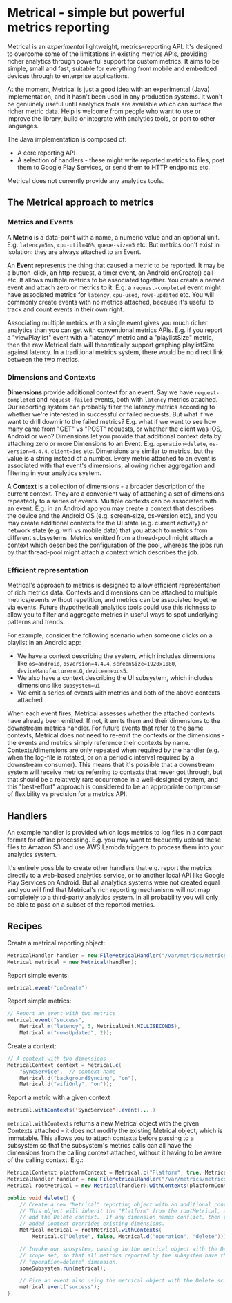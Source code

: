 # Metrical - simple but powerful metrics reporting

Metrical is an *experimental* lightweight, metrics-reporting API.  It's designed to overcome some of the limitations in existing metrics APIs, providing richer analytics through powerful support for custom metrics.  It aims to be simple, small and fast, suitable for everything from mobile and embedded devices through to enterprise applications.

At the moment, Metrical is just a good idea with an experimental (Java) implementation, and it hasn't been used in any production systems.  It won't be genuinely useful until analytics tools are available which can surface the richer metric data.  Help is welcome from people who want to use or improve the library, build or integrate with analytics tools, or port to other languages.

The Java implementation is composed of:
* A core reporting API
* A selection of handlers - these might write reported metrics to files, post them to Google Play Services, or send them to HTTP endpoints etc.

Metrical does not currently provide any analytics tools.

## The Metrical approach to metrics
### Metrics and Events
A **Metric** is a data-point with a name, a numeric value and an optional unit.  E.g. `latency=5ms`, `cpu-util=40%`, `queue-size=5` etc.  But metrics don't exist in isolation: they are always attached to an Event.

An **Event** represents the thing that caused a metric to be reported.  It may be a button-click, an http-request, a timer event, an Android onCreate() call etc.  It allows multiple metrics to be associated together.  You create a named event and attach zero or metrics to it.  E.g. a `request-completed` event might have associated metrics for `latency`, `cpu-used`, `rows-updated` etc.  You will commonly create events with no metrics attached, because it's useful to track and count events in their own right.

Associating multiple metrics with a single event gives you much richer analytics than you can get with conventional metrics APIs.  E.g. if you report a "viewPlaylist" event with a "latency" metric and a "playlistSize" metric, then the raw Metrical data will theoretically support graphing playlistSize against latency.  In a traditional metrics system, there would be no direct link between the two metrics.

### Dimensions and Contexts
**Dimensions** provide additional context for an event.  Say we have `request-completed` and `request-failed` events, both with `latency` metrics attached.  Our reporting system can probably filter the latency metrics according to whether we're interested in successful or failed requests.  But what if we want to drill down into the failed metrics?  E.g. what if we want to see how many came from "GET" vs "POST" requests, or whether the client was iOS, Android or web?  Dimensions let you provide that additional context data by attaching zero or more Dimensions to an Event.  E.g. `operation=delete`, `os-version=4.4.4`, `client=ios` etc.  Dimensions are similar to metrics, but the value is a string instead of a number.  Every metric attached to an event is associated with that event's dimensions, allowing richer aggregation and filtering in your analytics system.

A **Context** is a collection of dimensions - a broader description of the current context.  They are a convenient way of attaching a set of dimensions repeatedly to a series of events.  Multiple contexts can be associated with an event.  E.g. in an Android app you may create a context that describes the device and the Android OS (e.g. screen-size, os-version etc), and you may create additional contexts for the UI state (e.g. current activity) or network state (e.g. wifi vs mobile data) that you attach to metrics from different subsystems.  Metrics emitted from a thread-pool might attach a context which describes the configuration of the pool, whereas the jobs run by that thread-pool might attach a context which describes the job.

### Efficient representation
Metrical's approach to metrics is designed to allow efficient representation of rich metrics data.  Contexts and dimensions can be attached to multiple metrics/events without repetition, and metrics can be associated together via events.  Future (hypothetical) analytics tools could use this richness to allow you to filter and aggregate metrics in useful ways to spot underlying patterns and trends. 

For example, consider the following scenario when someone clicks on a playlist in an Android app:
* We have a context describing the system, which includes dimensions like `os=android`, `osVersion=4.4.4`, `screenSize=1920x1080`, `deviceManufacturer=LG`, `device=nexus5`.
* We also have a context describing the UI subsystem, which includes dimensions like `subsystem=ui`
* We emit a series of events with metrics and both of the above contexts attached.

When each event fires, Metrical assesses whether the attached contexts have already been emitted.  If not, it emits them and their dimensions to the downstream metrics handler.  For future events that refer to the same contexts, Metrical does not need to re-emit the contexts or the dimensions - the events and metrics simply reference their contexts by name.  Contexts/dimensions are only repeated when required by the handler (e.g. when the log-file is rotated, or on a periodic interval required by a downstream consumer).  This means that it's possible that a downstream system will receive metrics referring to contexts that never got through, but that should be a relatively rare occurrence in a well-designed system, and this "best-effort" approach is considered to be an appropriate compromise of flexibility vs precision for a metrics API.

## Handlers
An example handler is provided which logs metrics to log files in a compact format for offline processing.  E.g. you may want to frequently upload these files to Amazon S3 and use AWS Lambda triggers to process them into your analytics system.

It's entirely possible to create other handlers that e.g. report the metrics directly to a web-based analytics service, or to another local API like Google Play Services on Android.  But all analytics systems were not created equal and you will find that Metrical's rich reporting mechanisms will not map completely to a third-party analytics system. In all probability you will only be able to pass on a subset of the reported metrics.

## Recipes

Create a metrical reporting object:
```java
MetricalHandler handler = new FileMetricalHandler("/var/metrics/metrics-", ".log");
Metrical metrical = new Metrical(handler);
```

Report simple events:
```java
metrical.event("onCreate")
```

Report simple metrics:
```java
// Report an event with two metrics
metrical.event("success",
    Metrical.m("latency", 5, MetricalUnit.MILLISECONDS),
    Metrical.m("rowsUpdated", 2));
```

Create a context:
```java
// A context with two dimensions
MetricalContext context = Metrical.c(
    "SyncService",  // context name
    Metrical.d("backgroundSyncing", "on"),
    Metrical.d("wifiOnly", "on"));
```

Report a metric with a given context
```java
metrical.withContexts('SyncService').event(....)
```

`metrical.withContexts` returns a new Metrical object with the given Contexts attached - it does not modify the existing Metrical object, which is immutable.  This allows you to attach contexts before passing to a subsystem so that the subsystem's metrics calls can all have the dimensions from the calling context attached, without it having to be aware of the calling context. E.g.:

```java
MetricalContenxt platformContext = Metrical.c("Platform", true, Metrical.d("os", "android"));
MetricalHandler handler = new FileMetricalHandler("/var/metrics/metrics-", ".log");
Metrical rootMetrical = new Metrical(handler).withContexts(platformContext);

public void delete() {
    // Create a new "Metrical" reporting object with an additional context.
    // This object will inherit the "Platform" from the rootMetrical, and also
    // add the Delete context.  If any dimension names conflict, then the newly-
    // added Context overrides existing dimensions.
    Metrical metrical = rootMetrical.withContexts(
        Metrical.c("Delete", false, Metrical.d("operation", "delete")));

    // Invoke our subsystem, passing in the metrical object with the Delete
    // scope set, so that all metrics reported by the subsystem have the
    // "operation=delete" dimension.
    someSubsystem.run(metrical);

    // Fire an event also using the metrical object with the Delete scope set.
    metrical.event("success");
}
```

